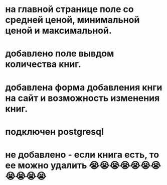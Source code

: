 # на главной странице поле со средней ценой, минимальной ценой и максимальной.
# добавлено поле  вывдом количества книг.
# добавлена форма добавления кнги на сайт и возможность изменения книг.
# подключен postgresql
# не добавлено - если книга есть, то ее можно удалить 😭😭😭😭😭😭😭😭😭😭😭